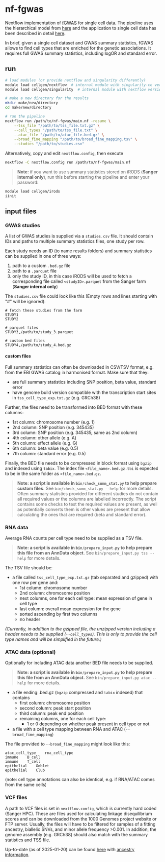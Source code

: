 # nf-fgwas
Nextflow implementation of [fGWAS](https://doi.org/10.1016/j.ajhg.2014.03.004) for single cell data. The pipeline uses the hierarchical model from [here](https://github.com/natsuhiko/PHM) and the application to single cell data has been described in detail [here](https://doi.org/10.1038/s41586-021-03852-1).

In brief, given a single cell dataset and GWAS summary statistics, fGWAS allows to find cell types that are enriched for the genetic associations.
It requires full GWAS summary statistics, including logOR and standard error.

## run

```bash
# load modules (or provide nextflow and singularity differently)
module load cellgen/nextflow  # internal module with singularity-ce version 4.1.0
module load cellgen/singularity  # internal module with nextflow version 24.10.2

# make a new directory for the results
mkdir make/new/directory
cd make/new/directory

# run the pipeline
nextflow run /path/to/nf-fgwas/main.nf -resume \
    --tss_file "/path/to/tss_file.txt.gz" \
    --cell_types "/path/to/tss_file.txt" \
    --atac_file "/path/to/atac_file.bed.gz" \
    --broad_fine_mapping "/path/to/broad_fine_mapping.tsv" \
    --studies "/path/to/studies.csv"
```

Alternatively, copy and edit `nextflow.config`, then execute

```bash
nextflow -C nextflow.config run /path/to/nf-fgwas/main.nf
```

> **Note:** if you want to use summary statistics stored on iRODS (**Sanger internal only**), run this before starting the pipeline and enter your password:

```bash
module load cellgen/irods
iinit
```

## input files

### GWAS studies

A list of GWAS studies is supplied via a `studies.csv` file. It should contain IDs and paths to multiple summary statistics files, one study per row.

Each study needs an ID (to name results folders) and summary statistics can be supplied in one of three ways:
1. path to a custom `.bed.gz` file
2. path to a `.parquet` file
3. only the study ID, in this case iRODS will be used to fetch a corresponding file called `<studyID>.parquet` from the Sanger farm (**Sanger internal only**)

The `studies.csv` file could look like this (Empty rows and lines starting with "#" will be ignored):

```
# fetch these studies from the farm
STUDY1
STUDY2

# parquet files
STUDY3,/path/to/study_3.parquet

# custom bed files
STUDY4,/path/to/study_4.bed.gz
```

#### custom files

Full summary statistics can often be downloaded in CSV/TSV format, e.g. from the EBI GWAS catalog in harmonised format.
Make sure that they:
   - are full summary statistics including SNP position, beta value, standard error
   - have genome build version compatible with the transcription start sites in `tss_cell_type_exp.txt.gz` (e.g. GRCh38)

Further, the files need to be transformed into BED format with these columns:
- 1st column: chromosome number (e.g. 1)
- 2nd column: SNP position (e.g. 345435)
- 3rd column: SNP position (e.g. 345435, same as 2nd column)
- 4th column: other allele (e.g. A)
- 5th column: effect allele (e.g. G)
- 6th column: beta value (e.g. 0.5)
- 7th column: standard error (e.g. 0.5)

Finally, the BED file needs to be compressed in block format using `bgzip` and indexed using `tabix`.
The index file `<file_name>.bed.gz.tbi` is expected to be in the same folder as `<file_name>.bed.gz`.

> **Note: a script is available in `bin/check_summ_stat.py` to help prepare custom files.**
See `bin/check_summ_stat.py --help` for more details.
Often summary statistics provided for different studies do not contain all required values or the columns are labelled incorrectly.
The script contains some checks to test the required values are present, as well as potentially converts them is other values are present that allow calculating the ones that are required (beta and standard error).

### RNA data

Average RNA counts per cell type need to be supplied as a TSV file. 

> **Note: a script is available in `bin/prepare_input.py` to help prepare this file from an AnnData object.**
See `bin/prepare_input.py tss --help` for more details.

The TSV file should be:
- a file called `tss_cell_type_exp.txt.gz` (tab separated and gzipped) with one row per gene and:
  - 1st column: chromosome number
  - 2nd column: chromosome position
  - next columns, one for each cell type: mean expression of gene in cell type
  - last column: overall mean expression for the gene
  - sorted ascending by first two columns
  - no header

*(Currently, in addition to the gzipped file, the unzipped version including a header needs to be supplied (`--cell_types`).
This is only to provide the cell type names and will be simplified in the future.)*

### ATAC data (optional)

Optionally for including ATAC data another BED file needs to be supplied.

> **Note: a script is available in `bin/prepare_input.py` to help prepare this file from an AnnData object.**
See `bin/prepare_input.py atac --help` for more details.

- a file ending .bed.gz (`bgzip` compressed and `tabix` indexed) that contains
  - first column: chromosome position
  - second column: peak start position
  - third column: peak end position
  - remaining columns, one for each cell type:
    - 1 or 0 depending on whether peak present in cell type or not
- a file with a cell type mapping between RNA and ATAC (`--broad_fine_mapping`)

The file provided to `--broad_fine_mapping` might look like this:
```
atac_cell_type    rna_cell_type
immune    B_cell
immune    T_cell
epithelial    Goblet
epithelial    Club
```
(note: cell type annotations can also be identical, e.g. if RNA/ATAC comes from the same cells)

### VCF files

A path to VCF files is set in `nextflow.config`, which is currently hard coded (Sanger HPC).
These are files used for calculating linkage disequilibrium scores and can be downloaded from the 1000 Genomes project website or FTP server.
Usually, the files will have to be filtered for samples of a fitting ancestry, biallelic SNVs, and minor allele frequency >0.001.
In addition, the genome assembly (e.g. GRCh38) should also match with the summary statistics and TSS file.

Up-to-date (as of 2025-01-20) can be found [here](https://ftp.1000genomes.ebi.ac.uk/vol1/ftp/data_collections/1000G_2504_high_coverage/working/20220422_3202_phased_SNV_INDEL_SV/) 
with [ancestry information](ftp://ftp.1000genomes.ebi.ac.uk/vol1/ftp/technical/working/20130606_sample_info/20130606_g1k.ped).


